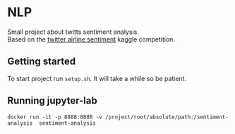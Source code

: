 # NLP
Small project about twitts sentiment analysis.  
Based on the [twitter airline sentiment](https://www.kaggle.com/crowdflower/twitter-airline-sentiment) kaggle competition.

## Getting started
To start project run `setup.sh`. It will take a while so be patient.

## Running jupyter-lab
`docker run -it -p 8888:8888 -v /project/root/absolute/path:/sentiment-analysis  sentiment-analysis`
